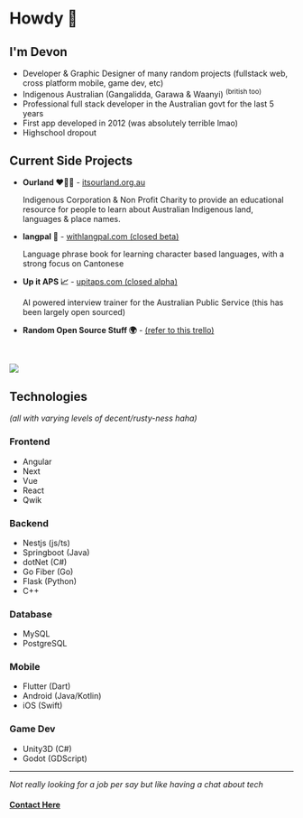 # Howdy 🤠

## I'm Devon
- Developer & Graphic Designer of many random projects (fullstack web, cross platform mobile, game dev, etc)
- Indigenous Australian (Gangalidda, Garawa & Waanyi) <sup>(british too)</sup>
- Professional full stack developer in the Australian govt for the last 5 years
- First app developed in 2012 (was absolutely terrible lmao)
- Highschool dropout
## Current Side Projects

- **Ourland ❤️💛🖤** - [itsourland.org.au](https://itsourland.org.au/)

    Indigenous Corporation & Non Profit Charity to provide an educational resource for people to learn about Australian Indigenous land, languages & place names.

- **langpal 👋** - [withlangpal.com (closed beta)](https://www.withlangpal.com/)
    
    Language phrase book for learning character based languages, with a strong focus on Cantonese

- **Up it APS 📈** - [upitaps.com (closed alpha)](https://www.upitaps.com.au/)

    AI powered interview trainer for the Australian Public Service (this has been largely open sourced)

- **Random Open Source Stuff 🌍** - [(refer to this trello)](https://trello.com/b/6sFAveoP/dcrebbin-open-source)

<br>

![](https://github-readme-stats.vercel.app/api?username=dcrebbin&theme=dark&hide_border=false&include_all_commits=false&count_private=true)<br/>

## Technologies

*(all with varying levels of decent/rusty-ness haha)*

### Frontend
- Angular
- Next
- Vue
- React
- Qwik

### Backend
- Nestjs (js/ts)
- Springboot (Java)
- dotNet (C#)
- Go Fiber (Go)
- Flask (Python)
- C++

### Database
- MySQL
- PostgreSQL

### Mobile
- Flutter (Dart)
- Android (Java/Kotlin)
- iOS (Swift)

### Game Dev
- Unity3D (C#)
- Godot (GDScript)

<hr>

*Not really looking for a job per say but like having a chat about tech*

#### [Contact Here](mailto:devon@artvuu.group)